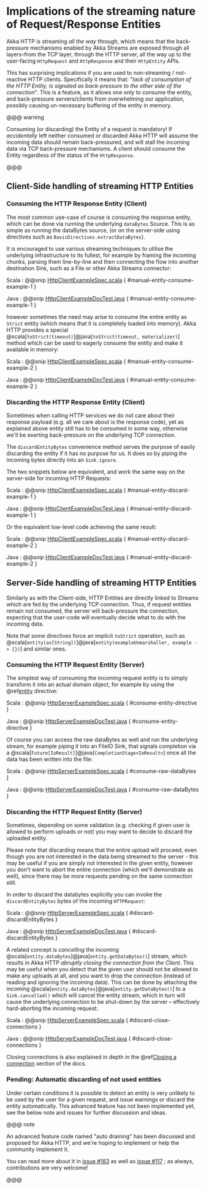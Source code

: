 # Implications of the streaming nature of Request/Response Entities

Akka HTTP is streaming *all the way through*, which means that the back-pressure mechanisms enabled by Akka Streams
are exposed through all layers–from the TCP layer, through the HTTP server, all the way up to the user-facing `HttpRequest`
and `HttpResponse` and their `HttpEntity` APIs.

This has surprising implications if you are used to non-streaming / not-reactive HTTP clients.
Specifically it means that: "*lack of consumption of the HTTP Entity, is signaled as back-pressure to the other
side of the connection*". This is a feature, as it allows one only to consume the entity, and back-pressure servers/clients
from overwhelming our application, possibly causing un-necessary buffering of the entity in memory.

@@@ warning

Consuming (or discarding) the Entity of a request is mandatory!
If *accidentally* left neither consumed or discarded Akka HTTP will
assume the incoming data should remain back-pressured, and will stall the incoming data via TCP back-pressure mechanisms.
A client should consume the Entity regardless of the status of the `HttpResponse`.

@@@

## Client-Side handling of streaming HTTP Entities

### Consuming the HTTP Response Entity (Client)

The most common use-case of course is consuming the response entity, which can be done via
running the underlying `dataBytes` Source. This is as simple as running the dataBytes source,
(or on the server-side using directives such as `BasicDirectives.extractDataBytes`).

It is encouraged to use various streaming techniques to utilise the underlying infrastructure to its fullest,
for example by framing the incoming chunks, parsing them line-by-line and then connecting the flow into another
destination Sink, such as a File or other Akka Streams connector:

Scala
:   @@snip [HttpClientExampleSpec.scala]($test$/scala/docs/http/scaladsl/HttpClientExampleSpec.scala) { #manual-entity-consume-example-1 }

Java
:   @@snip [HttpClientExampleDocTest.java]($test$/java/docs/http/javadsl/HttpClientExampleDocTest.java) { #manual-entity-consume-example-1 }

however sometimes the need may arise to consume the entire entity as `Strict` entity (which means that it is
completely loaded into memory). Akka HTTP provides a special @scala[`toStrict(timeout)`]@java[`toStrict(timeout, materializer)`] method which can be used to
eagerly consume the entity and make it available in memory:

Scala
:   @@snip [HttpClientExampleSpec.scala]($test$/scala/docs/http/scaladsl/HttpClientExampleSpec.scala) { #manual-entity-consume-example-2 }

Java
:   @@snip [HttpClientExampleDocTest.java]($test$/java/docs/http/javadsl/HttpClientExampleDocTest.java) { #manual-entity-consume-example-2 }

### Discarding the HTTP Response Entity (Client)

Sometimes when calling HTTP services we do not care about their response payload (e.g. all we care about is the response code),
yet as explained above entity still has to be consumed in some way, otherwise we'll be exerting back-pressure on the
underlying TCP connection.

The `discardEntityBytes` convenience method serves the purpose of easily discarding the entity if it has no purpose for us.
It does so by piping the incoming bytes directly into an `Sink.ignore`.

The two snippets below are equivalent, and work the same way on the server-side for incoming HTTP Requests:

Scala
:   @@snip [HttpClientExampleSpec.scala]($test$/scala/docs/http/scaladsl/HttpClientExampleSpec.scala) { #manual-entity-discard-example-1 }

Java
:   @@snip [HttpClientExampleDocTest.java]($test$/java/docs/http/javadsl/HttpClientExampleDocTest.java) { #manual-entity-discard-example-1 }

Or the equivalent low-level code achieving the same result:

Scala
:   @@snip [HttpClientExampleSpec.scala]($test$/scala/docs/http/scaladsl/HttpClientExampleSpec.scala) { #manual-entity-discard-example-2 }

Java
:   @@snip [HttpClientExampleDocTest.java]($test$/java/docs/http/javadsl/HttpClientExampleDocTest.java) { #manual-entity-discard-example-2 }

## Server-Side handling of streaming HTTP Entities

Similarly as with the Client-side, HTTP Entities are directly linked to Streams which are fed by the underlying
TCP connection. Thus, if request entities remain not consumed, the server will back-pressure the connection, expecting
that the user-code will eventually decide what to do with the incoming data.

Note that some directives force an implicit `toStrict` operation, such as @scala[`entity(as[String])`]@java[`entity(exampleUnmarshaller, example -> {})`] and similar ones.

### Consuming the HTTP Request Entity (Server)

The simplest way of consuming the incoming request entity is to simply transform it into an actual domain object,
for example by using the @ref[entity](routing-dsl/directives/marshalling-directives/entity.md) directive:

Scala
:   @@snip [HttpServerExampleSpec.scala]($test$/scala/docs/http/scaladsl/HttpServerExampleSpec.scala) { #consume-entity-directive }

Java
:   @@snip [HttpServerExampleDocTest.java]($test$/java/docs/http/javadsl/server/HttpServerExampleDocTest.java) { #consume-entity-directive }

Of course you can access the raw dataBytes as well and run the underlying stream, for example piping it into an
FileIO Sink, that signals completion via a @scala[`Future[IoResult]`]@java[`CompletionStage<IoResult>`] once all the data has been written into the file:

Scala
:   @@snip [HttpServerExampleSpec.scala]($test$/scala/docs/http/scaladsl/HttpServerExampleSpec.scala) { #consume-raw-dataBytes }

Java
:   @@snip [HttpServerExampleDocTest.java]($test$/java/docs/http/javadsl/server/HttpServerExampleDocTest.java) { #consume-raw-dataBytes }

### Discarding the HTTP Request Entity (Server)

Sometimes, depending on some validation (e.g. checking if given user is allowed to perform uploads or not)
you may want to decide to discard the uploaded entity.

Please note that discarding means that the entire upload will proceed, even though you are not interested in the data
being streamed to the server - this may be useful if you are simply not interested in the given entity, however
you don't want to abort the entire connection (which we'll demonstrate as well), since there may be more requests
pending on the same connection still.

In order to discard the databytes explicitly you can invoke the `discardEntityBytes` bytes of the incoming `HTTPRequest`:

Scala
:   @@snip [HttpServerExampleSpec.scala]($test$/scala/docs/http/scaladsl/HttpServerExampleSpec.scala) { #discard-discardEntityBytes }

Java
:   @@snip [HttpServerExampleDocTest.java]($test$/java/docs/http/javadsl/server/HttpServerExampleDocTest.java) { #discard-discardEntityBytes }

A related concept is *cancelling* the incoming @scala[`entity.dataBytes`]@java[`entity.getDataBytes()`] stream, which results in Akka HTTP
*abruptly closing the connection from the Client*. This may be useful when you detect that the given user should not be allowed to make any
uploads at all, and you want to drop the connection (instead of reading and ignoring the incoming data).
This can be done by attaching the incoming @scala[`entity.dataBytes`]@java[`entity.getDataBytes()`] to a `Sink.cancelled()` which will cancel
the entity stream, which in turn will cause the underlying connection to be shut-down by the server –
effectively hard-aborting the incoming request:

Scala
:   @@snip [HttpServerExampleSpec.scala]($test$/scala/docs/http/scaladsl/HttpServerExampleSpec.scala) { #discard-close-connections }

Java
:   @@snip [HttpServerExampleDocTest.java]($test$/java/docs/http/javadsl/server/HttpServerExampleDocTest.java) { #discard-close-connections }

Closing connections is also explained in depth in the @ref[Closing a connection](server-side/low-level-api.md#http-closing-connection-low-level)
section of the docs.

### Pending: Automatic discarding of not used entities

Under certain conditions it is possible to detect an entity is very unlikely to be used by the user for a given request,
and issue warnings or discard the entity automatically. This advanced feature has not been implemented yet, see the below
note and issues for further discussion and ideas.

@@@ note

An advanced feature code named "auto draining" has been discussed and proposed for Akka HTTP, and we're hoping
to implement or help the community implement it.

You can read more about it in [issue #183](https://github.com/akka/akka-http/issues/183)
as well as [issue #117](https://github.com/akka/akka-http/issues/117) ; as always, contributions are very welcome!

@@@
